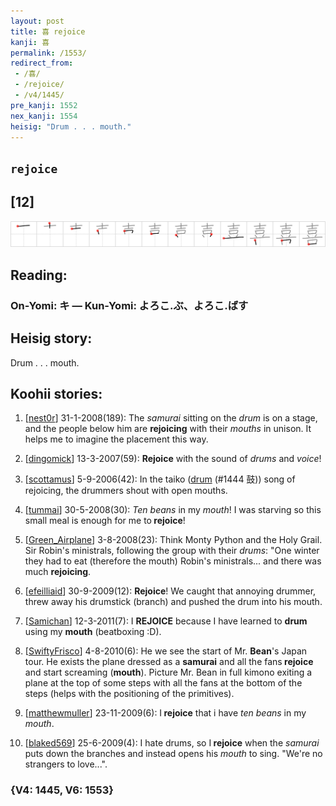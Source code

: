```yaml
---
layout: post
title: 喜 rejoice
kanji: 喜
permalink: /1553/
redirect_from:
 - /喜/
 - /rejoice/
 - /v4/1445/
pre_kanji: 1552
nex_kanji: 1554
heisig: "Drum . . . mouth."
---
```


## `rejoice`

## [12]

<div class="stroke"><img src="../images/E5969C.png" /></div>

## Reading:

### On-Yomi: キ &mdash; Kun-Yomi: よろこ.ぶ、よろこ.ばす

## Heisig story:

Drum . . . mouth.

## Koohii stories:

1) [<a href="http://kanji.koohii.com/profile/nest0r">nest0r</a>] 31-1-2008(189): The <em>samurai</em> sitting on the <em>drum</em> is on a stage, and the people below him are <strong>rejoicing</strong> with their <em>mouths</em> in unison. It helps me to imagine the placement this way.

2) [<a href="http://kanji.koohii.com/profile/dingomick">dingomick</a>] 13-3-2007(59): <strong>Rejoice</strong> with the sound of <em>drums</em> and <em>voice</em>!

3) [<a href="http://kanji.koohii.com/profile/scottamus">scottamus</a>] 5-9-2006(42): In the taiko (<a href="../v4/1444">drum</a> (#1444 鼓)) song of rejoicing, the drummers shout with open mouths.

4) [<a href="http://kanji.koohii.com/profile/tummai">tummai</a>] 30-5-2008(30): <em>Ten</em> <em>beans</em> in my <em>mouth</em>! I was starving so this small meal is enough for me to<strong> rejoice</strong>!

5) [<a href="http://kanji.koohii.com/profile/Green_Airplane">Green_Airplane</a>] 3-8-2008(23): Think Monty Python and the Holy Grail. Sir Robin&#039;s ministrals, following the group with their <em>drums</em>: &quot;One winter they had to eat (therefore the mouth) Robin&#039;s ministrals... and there was much <strong>rejoicing</strong>.

6) [<a href="http://kanji.koohii.com/profile/efeilliaid">efeilliaid</a>] 30-9-2009(12): <strong>Rejoice</strong>! We caught that annoying drummer, threw away his drumstick (branch) and pushed the drum into his mouth.

7) [<a href="http://kanji.koohii.com/profile/Samichan">Samichan</a>] 12-3-2011(7): I <strong>REJOICE</strong> because I have learned to <strong>drum</strong> using my <strong>mouth</strong> (beatboxing :D).

8) [<a href="http://kanji.koohii.com/profile/SwiftyFrisco">SwiftyFrisco</a>] 4-8-2010(6): He we see the start of Mr. <strong>Bean</strong>&#039;s Japan tour. He exists the plane dressed as a <strong>samurai</strong> and all the fans<strong> rejoice</strong> and start screaming (<strong>mouth</strong>). Picture Mr. Bean in full kimono exiting a plane at the top of some steps with all the fans at the bottom of the steps (helps with the positioning of the primitives).

9) [<a href="http://kanji.koohii.com/profile/matthewmuller">matthewmuller</a>] 23-11-2009(6): I<strong> rejoice</strong> that i have <em>ten beans </em> in my <em>mouth</em>.

10) [<a href="http://kanji.koohii.com/profile/blaked569">blaked569</a>] 25-6-2009(4): I hate drums, so I<strong> rejoice</strong> when the <em>samurai</em> puts down the branches and instead opens his <em>mouth</em> to sing. &quot;We&#039;re no strangers to love...&quot;.

### {V4: 1445, V6: 1553}
